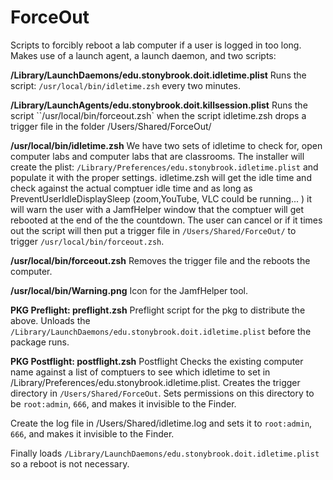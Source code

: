 # ForceOut
 Scripts to forcibly reboot a lab computer if a user is logged in too long.
 Makes use of a launch agent, a launch daemon, and two scripts:

**/Library/LaunchDaemons/edu.stonybrook.doit.idletime.plist**
	Runs the script: `/usr/local/bin/idletime.zsh` every two minutes.

**/Library/LaunchAgents/edu.stonybrook.doit.killsession.plist**
	Runs the script ``/usr/local/bin/forceout.zsh` when the script idletime.zsh drops a trigger file in the folder /Users/Shared/ForceOut/

**/usr/local/bin/idletime.zsh**
	We have two sets of idletime to check for, open computer labs and computer labs that are classrooms. The installer will create the plist: `/Library/Preferences/edu.stonybrook.idletime.plist` and populate it with the proper settings. idletime.zsh will get the idle time and check against the actual comptuer idle time and as long as PreventUserIdleDisplaySleep (zoom,YouTube, VLC could be running... ) it will warn the user with a JamfHelper window that the comptuer will get rebooted at the end of the the countdown. The user can cancel or if it times out the script will then put a trigger file in `/Users/Shared/ForceOut/` to trigger `/usr/local/bin/forceout.zsh`.

**/usr/local/bin/forceout.zsh**
	Removes the trigger file and the reboots the computer.
	
**/usr/local/bin/Warning.png**
	Icon for the JamfHelper tool.
	
**PKG Preflight: preflight.zsh**
	Preflight script for the pkg to distribute the above. Unloads the `/Library/LaunchDaemons/edu.stonybrook.doit.idletime.plist` before the package runs.
	
**PKG Postflight: postflight.zsh**
	Postflight Checks the existing computer name against a list of comptuers to see which idletime to set in /Library/Preferences/edu.stonybrook.idletime.plist. Creates the trigger directory in `/Users/Shared/ForceOut`. Sets permissions on this directory to be `root:admin`, `666`, and makes it invisible to the Finder.

Create the log file in /Users/Shared/idletime.log and sets it to `root:admin`, `666`, and makes it invisible to the Finder.

Finally loads `/Library/LaunchDaemons/edu.stonybrook.doit.idletime.plist` so a reboot is not necessary.
